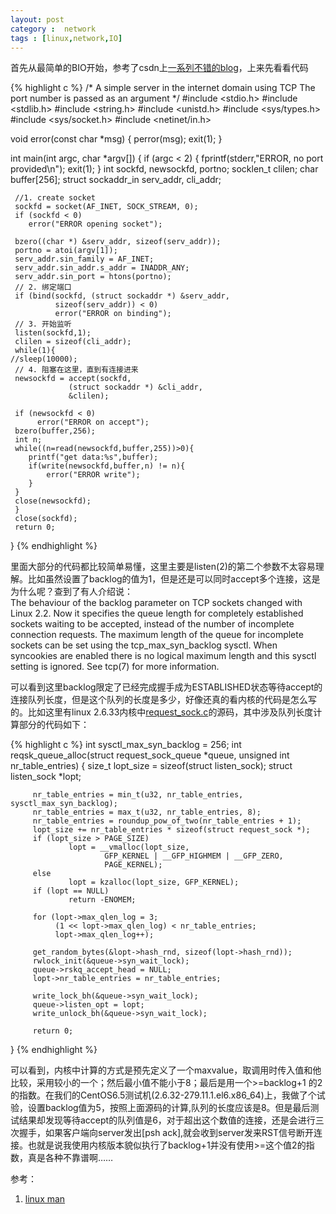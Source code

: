 ```yaml
---
layout: post
category :  network
tags : [linux,network,IO]
---
```

首先从最简单的BIO开始，参考了csdn上[一系列不错的blog](http://blog.csdn.net/sunyurun/article/details/8192804)，上来先看看代码

{% highlight c %}
/* A simple server in the internet domain using TCP
   The port number is passed as an argument */
#include <stdio.h>
#include <stdlib.h>
#include <string.h>
#include <unistd.h>
#include <sys/types.h> 
#include <sys/socket.h>
#include <netinet/in.h>

void error(const char *msg)
{
    perror(msg);
    exit(1);
}

int main(int argc, char *argv[])
{
     if (argc < 2) {
         fprintf(stderr,"ERROR, no port provided\n");
         exit(1);
     }
     int sockfd, newsockfd, portno;
     socklen_t clilen;
     char buffer[256];
     struct sockaddr_in serv_addr, cli_addr;
    
     //1. create socket
     sockfd = socket(AF_INET, SOCK_STREAM, 0);
     if (sockfd < 0) 
        error("ERROR opening socket");

     bzero((char *) &serv_addr, sizeof(serv_addr));
     portno = atoi(argv[1]);
     serv_addr.sin_family = AF_INET;
     serv_addr.sin_addr.s_addr = INADDR_ANY;
     serv_addr.sin_port = htons(portno);
     // 2. 绑定端口
     if (bind(sockfd, (struct sockaddr *) &serv_addr,
              sizeof(serv_addr)) < 0) 
              error("ERROR on binding");
     // 3. 开始监听
     listen(sockfd,1);	 
     clilen = sizeof(cli_addr);
     while(1){
	//sleep(10000);
     // 4. 阻塞在这里，直到有连接进来
     newsockfd = accept(sockfd, 
                 (struct sockaddr *) &cli_addr, 
                 &clilen);
     
     if (newsockfd < 0) 
          error("ERROR on accept");
     bzero(buffer,256);
     int n;
     while((n=read(newsockfd,buffer,255))>0){
        printf("get data:%s",buffer);
        if(write(newsockfd,buffer,n) != n){
            error("ERROR write");
        }
     }
     close(newsockfd);
     }
     close(sockfd);
     return 0; 
}
{% endhighlight %}



里面大部分的代码都比较简单易懂，这里主要是listen(2)的第二个参数不太容易理解。比如虽然设置了backlog的值为1，但是还是可以同时accept多个连接，这是为什么呢？查到了有人介绍说：    
The  behaviour  of  the backlog parameter on TCP sockets changed with Linux 2.2.  Now it specifies the queue length for completely established sockets waiting to be accepted, instead of the number of  incomplete  connection  requests.  The maximum  length  of  the queue for incomplete sockets can be set using the tcp_max_syn_backlog sysctl.  When syncookies are enabled there is no logical maximum length and this sysctl setting is ignored.  See tcp(7) for more information.


可以看到这里backlog限定了已经完成握手成为ESTABLISHED状态等待accept的连接队列长度，但是这个队列的长度是多少，好像还真的看内核的代码是怎么写的。比如这里有linux 2.6.33内核中[request_sock.c](http://lxr.free-electrons.com/source/net/core/request_sock.c?v=2.6.33#L37)的源码，其中涉及队列长度计算部分的代码如下：


{% highlight c %}
 int sysctl_max_syn_backlog = 256;
 int reqsk_queue_alloc(struct request_sock_queue *queue, unsigned int nr_table_entries) {
         size_t lopt_size = sizeof(struct listen_sock);
         struct listen_sock *lopt;
 
         nr_table_entries = min_t(u32, nr_table_entries, sysctl_max_syn_backlog);
         nr_table_entries = max_t(u32, nr_table_entries, 8);
         nr_table_entries = roundup_pow_of_two(nr_table_entries + 1);
         lopt_size += nr_table_entries * sizeof(struct request_sock *);
         if (lopt_size > PAGE_SIZE)
                 lopt = __vmalloc(lopt_size,
                         GFP_KERNEL | __GFP_HIGHMEM | __GFP_ZERO,
                         PAGE_KERNEL);
         else
                 lopt = kzalloc(lopt_size, GFP_KERNEL);
         if (lopt == NULL)
                 return -ENOMEM;
 
         for (lopt->max_qlen_log = 3;
              (1 << lopt->max_qlen_log) < nr_table_entries;
              lopt->max_qlen_log++);
 
         get_random_bytes(&lopt->hash_rnd, sizeof(lopt->hash_rnd));
         rwlock_init(&queue->syn_wait_lock);
         queue->rskq_accept_head = NULL;
         lopt->nr_table_entries = nr_table_entries;
 
         write_lock_bh(&queue->syn_wait_lock);
         queue->listen_opt = lopt;
         write_unlock_bh(&queue->syn_wait_lock);
 
         return 0;
 }
{% endhighlight %}


可以看到，内核中计算的方式是预先定义了一个maxvalue，取调用时传入值和他比较，采用较小的一个；然后最小值不能小于8；最后是用一个>=backlog+1 的2的指数。在我们的CentOS6.5测试机(2.6.32-279.11.1.el6.x86_64)上，我做了个试验，设置backlog值为5，按照上面源码的计算,队列的长度应该是8。但是最后测试结果却发现等待accept的队列值是6，对于超出这个数值的连接，还是会进行三次握手，如果客户端向server发出[psh ack],就会收到server发来RST信号断开连接。也就是说我使用内核版本貌似执行了backlog+1并没有使用>=这个值2的指数，真是各种不靠谱啊……

参考：    
1. [linux man](http://linux.die.net/man/2/listen)
